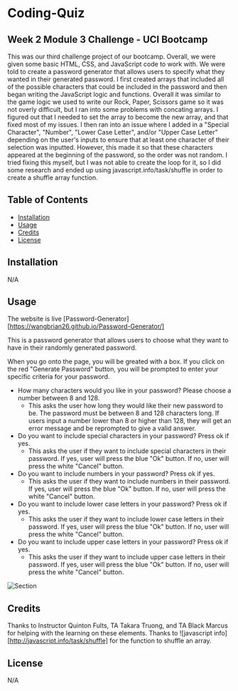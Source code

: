# Coding-Quiz

## Week 2 Module 3 Challenge - UCI Bootcamp

This was our third challenge project of our bootcamp. Overall, we were given some basic HTML, CSS, and JavaScript code to work with. We were told to create a password generator that allows users to specify what they wanted in their generated password. I first created arrays that included all of the possible characters that could be included in the password and then began writing the JavaScript logic and functions. Overall it was similar to the game logic we used to write our Rock, Paper, Scissors game so it was not overly difficult, but I ran into some problems with concating arrays. I figured out that I needed to set the array to become the new array, and that fixed most of my issues. I then ran into an issue where I added in a "Special Character", "Number", "Lower Case Letter", and/or "Upper Case Letter" depending on the user's inputs to ensure that at least one character of their selection was inputted. However, this made it so that these characters appeared at the beginning of the password, so the order was not random. I tried fixing this myself, but I was not able to create the loop for it, so I did some research and ended up using javascript.info/task/shuffle in order to create a shuffle array function.   

## Table of Contents

- [Installation](#installation)
- [Usage](#usage)
- [Credits](#credits)
- [License](#license)

## Installation

N/A

## Usage

The website is live [Password-Generator][https://wangbrian26.github.io/Password-Generator/]

This is a password generator that allows users to choose what they want to have in their randomly generated password. 

When you go onto the page, you will be greated with a box. If you click on the red "Generate Password" button, you will be prompted to enter your specific criteria for your password. 

- How many characters would you like in your password? Please choose a number between 8 and 128. 
  - This asks the user how long they would like their new password to be. The password must be between 8 and 128 characters long. If users input a number lower than 8 or higher than 128, they will get an error message and be reprompted to give a valid answer. 
- Do you want to include special characters in your password? Press ok if yes.
  - This asks the user if they want to include special characters in their password. If yes, user will press the blue "Ok" button. If no, user will press the white "Cancel" button.
- Do you want to include numbers in your password? Press ok if yes.
  - This asks the user if they want to include numbers in their password. If yes, user will press the blue "Ok" button. If no, user will press the white "Cancel" button.
- Do you want to include lower case letters in your password? Press ok if yes.
  - This asks the user if they want to include lower case letters in their password. If yes, user will press the blue "Ok" button. If no, user will press the white "Cancel" button.
- Do you want to include upper case letters in your password? Press ok if yes.
  - This asks the user if they want to include upper case letters in their password. If yes, user will press the blue "Ok" button. If no, user will press the white "Cancel" button.

![Section](./assets/Images/Generator.png)

## Credits

Thanks to Instructor Quinton Fults, TA Takara Truong, and TA Black Marcus for helping with the learning on these elements. Thanks to ![javascript info][http://javascript.info/task/shuffle] for the function to shuffle an array.

## License

N/A